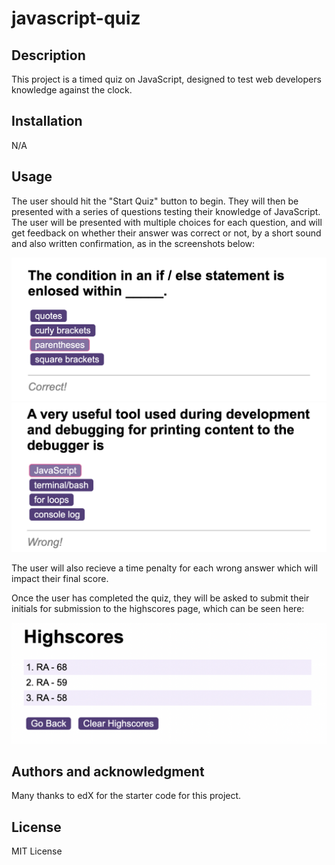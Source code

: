 # javascript-quiz

## Description
This project is a timed quiz on JavaScript, designed to test web developers knowledge against the clock.

## Installation
N/A

## Usage
The user should hit the "Start Quiz" button to begin. They will then be presented with a series of questions testing their knowledge of JavaScript. The user will be presented with multiple choices for each question, and will get feedback on whether their answer was correct or not, by a short sound and also written confirmation, as in the screenshots below:

![Alt text](<assets/images/Screenshot 2024-01-02 at 20.06.09.png>)
![Alt text](<assets/images/Screenshot 2024-01-02 at 20.06.20.png>)

The user will also recieve a time penalty for each wrong answer which will impact their final score.

Once the user has completed the quiz, they will be asked to submit their initials for submission to the highscores page, which can be seen here:

![Alt text](<assets/images/Screenshot 2024-01-02 at 20.06.01.png>)

## Authors and acknowledgment
Many thanks to edX for the starter code for this project.

## License
MIT License